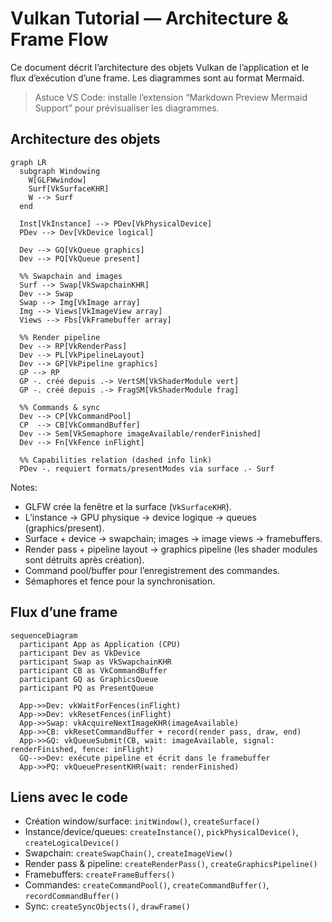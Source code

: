 # Vulkan Tutorial — Architecture & Frame Flow

Ce document décrit l’architecture des objets Vulkan de l’application et le flux d’exécution d’une frame. Les diagrammes sont au format Mermaid.

> Astuce VS Code: installe l’extension “Markdown Preview Mermaid Support” pour prévisualiser les diagrammes.

## Architecture des objets

```mermaid
graph LR
  subgraph Windowing
    W[GLFWwindow]
    Surf[VkSurfaceKHR]
    W --> Surf
  end

  Inst[VkInstance] --> PDev[VkPhysicalDevice]
  PDev --> Dev[VkDevice logical]

  Dev --> GQ[VkQueue graphics]
  Dev --> PQ[VkQueue present]

  %% Swapchain and images
  Surf --> Swap[VkSwapchainKHR]
  Dev --> Swap
  Swap --> Img[VkImage array]
  Img --> Views[VkImageView array]
  Views --> Fbs[VkFramebuffer array]

  %% Render pipeline
  Dev --> RP[VkRenderPass]
  Dev --> PL[VkPipelineLayout]
  Dev --> GP[VkPipeline graphics]
  GP --> RP
  GP -. créé depuis .-> VertSM[VkShaderModule vert]
  GP -. créé depuis .-> FragSM[VkShaderModule frag]

  %% Commands & sync
  Dev --> CP[VkCommandPool]
  CP  --> CB[VkCommandBuffer]
  Dev --> Sem[VkSemaphore imageAvailable/renderFinished]
  Dev --> Fn[VkFence inFlight]

  %% Capabilities relation (dashed info link)
  PDev -. requiert formats/presentModes via surface .- Surf
```

Notes:
- GLFW crée la fenêtre et la surface (`VkSurfaceKHR`).
- L’instance → GPU physique → device logique → queues (graphics/present).
- Surface + device → swapchain; images → image views → framebuffers.
- Render pass + pipeline layout → graphics pipeline (les shader modules sont détruits après création).
- Command pool/buffer pour l’enregistrement des commandes.
- Sémaphores et fence pour la synchronisation.

## Flux d’une frame

```mermaid
sequenceDiagram
  participant App as Application (CPU)
  participant Dev as VkDevice
  participant Swap as VkSwapchainKHR
  participant CB as VkCommandBuffer
  participant GQ as GraphicsQueue
  participant PQ as PresentQueue

  App->>Dev: vkWaitForFences(inFlight)
  App->>Dev: vkResetFences(inFlight)
  App->>Swap: vkAcquireNextImageKHR(imageAvailable)
  App->>CB: vkResetCommandBuffer + record(render pass, draw, end)
  App->>GQ: vkQueueSubmit(CB, wait: imageAvailable, signal: renderFinished, fence: inFlight)
  GQ-->>Dev: exécute pipeline et écrit dans le framebuffer
  App->>PQ: vkQueuePresentKHR(wait: renderFinished)
```

## Liens avec le code
- Création window/surface: `initWindow()`, `createSurface()`
- Instance/device/queues: `createInstance()`, `pickPhysicalDevice()`, `createLogicalDevice()`
- Swapchain: `createSwapChain()`, `createImageView()`
- Render pass & pipeline: `createRenderPass()`, `createGraphicsPipeline()`
- Framebuffers: `createFrameBuffers()`
- Commandes: `createCommandPool()`, `createCommandBuffer()`, `recordCommandBuffer()`
- Sync: `createSyncObjects()`, `drawFrame()`
